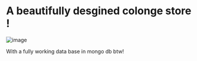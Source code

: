 # A beautifully desgined colonge store ! 

![image](https://github.com/ronmaster2020/Final_Project/assets/57640413/4a0fe62b-1d0c-4a5b-b8ca-d54f477619f7)

With a fully working data base in mongo db btw!
